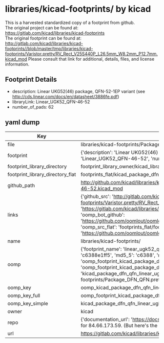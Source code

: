 # libraries/kicad-footprints/ by kicad  
This is a harvested standardized copy of a footprint from github.  
The original project can be found at:  
https://gitlab.com/kicad/libraries/kicad-footprints  
The original footprint can be found at:
http://gitlab.com/kicad/libraries/kicad-footprints//blob/master/tmp/libraries/kicad-footprints/Varistor.pretty/RV_Rect_V25S440P_L26.5mm_W8.2mm_P12.7mm.kicad_mod
Please consult that link for additional, details, files, and license information.  
## Footprint Details
* description: Linear UKG52(46) package, QFN-52-1EP variant (see http://cds.linear.com/docs/en/datasheet/3886fe.pdf)  
* libraryLink: Linear_UGK52_QFN-46-52  
* number_of_pads: 62  
## yaml dump  
| Key | Value |  
| --- | --- |  
| file | libraries/kicad-footprints/Package_DFN_QFN.pretty/Linear_UGK52_QFN-46-52.kicad_mod |  
| footprint | {'description': 'Linear UKG52(46) package, QFN-52-1EP variant (see http://cds.linear.com/docs/en/datasheet/3886fe.pdf)', 'libraryLink': 'Linear_UGK52_QFN-46-52', 'number_of_pads': 62} |  
| footprint_library_directory | footprint_library_owner/kicad_libraries/kicad-footprints/ |  
| footprint_library_directory_flat | footprints_flat/kicad_package_dfn_qfn_linear_ugk52_qfn_46_52/working |  
| github_path | http://github.com/kicad/libraries/kicad-footprints//blob/master/tmp/libraries/kicad-footprints/Package_DFN_QFN.pretty/Linear_UGK52_QFN-46-52.kicad_mod |  
| links | {'github_src': 'http://gitlab.com/kicad/libraries/kicad-footprints//blob/master/tmp/libraries/kicad-footprints/Varistor.pretty/RV_Rect_V25S440P_L26.5mm_W8.2mm_P12.7mm.kicad_mod', 'github_src_repo': 'https://gitlab.com/kicad/libraries/kicad-footprints', 'oomp_bot': 'footprints/kicad_package_dfn_qfn_linear_ugk52_qfn_46_52/working', 'oomp_bot_github': 'https://github.com/oomlout/oomlout_oomp_footprint_bot/tree/main/footprints/kicad_package_dfn_qfn_linear_ugk52_qfn_46_52/working', 'oomp_src_flat': 'footprints_flat/footprints_flat/kicad_package_dfn_qfn_linear_ugk52_qfn_46_52/working', 'oomp_src_flat_github': 'https://github.com/oomlout/oomlout_oomp_footprint_src/tree/main/footprints_flat/kicad_package_dfn_qfn_linear_ugk52_qfn_46_52/working'} |  
| name | libraries/kicad-footprints/ |  
| oomp | {'footprint_name': 'linear_ugk52_qfn_46_52', 'library_name': 'package_dfn_qfn', 'md5': 'c6388e1ff51a125bf1da3bc191f8cc88', 'md5_10': 'c6388e1ff5', 'md5_5': 'c6388', 'md5_6': 'c6388e', 'oomp_key': 'oomp_kicad_package_dfn_qfn_linear_ugk52_qfn_46_52', 'oomp_key_extra': 'oomp_footprint_kicad_package_dfn_qfn_linear_ugk52_qfn_46_52', 'oomp_key_full': 'oomp_footprint_kicad_package_dfn_qfn_linear_ugk52_qfn_46_52_c6388e', 'oomp_key_simple': 'kicad_package_dfn_qfn_linear_ugk52_qfn_46_52', 'original_filename': 'libraries/kicad-footprints/Package_DFN_QFN.pretty/Linear_UGK52_QFN-46-52.kicad_mod', 'owner_name': 'kicad'} |  
| oomp_key | oomp_kicad_package_dfn_qfn_linear_ugk52_qfn_46_52 |  
| oomp_key_full | oomp_footprint_kicad_package_dfn_qfn_linear_ugk52_qfn_46_52 |  
| oomp_key_simple | kicad_package_dfn_qfn_linear_ugk52_qfn_46_52 |  
| owner | kicad |  
| repo | {'documentation_url': 'https://docs.github.com/rest/overview/resources-in-the-rest-api#rate-limiting', 'message': "API rate limit exceeded for 84.66.173.59. (But here's the good news: Authenticated requests get a higher rate limit. Check out the documentation for more details.)"} |  
| url | https://gitlab.com/kicad/libraries/kicad-footprints |  

